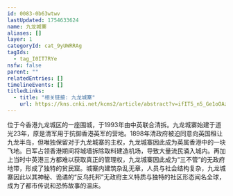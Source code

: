 ```yaml
---
id: 0083-0b63wtwv
lastUpdated: 1754633624
name: 九龙城寨
aliases: []
layer: 1
categoryId: cat_9yUWRRAg
tagIds:
  - tag_I0IT7RYe
nsfw: false
parent: ""
relatedEntries: []
timelineEvents: []
titledLinks:
  - title: "相关链接: 九龙城寨"
    url: https://kns.cnki.net/kcms2/article/abstract?v=ifIT5_n5_Ge1oOAzvpWfuhnc1cTH_Yil5xiFNI1O01M5P-jep_bxRgTB5U8G2Mai0IoOxp3g-ZXmPPH728rWfFauy8dvFgprzQ-NOiCdWpJztdU5070GphRhwV8hLaZDHMm7zTU6jmM111hqOacnpJmxLXb2Tp7r07-SCWEW2w4hh-E33cJHy6lGtp4UHt8pCaOOMNoK59U=&uniplatform=NZKPT&language=CHS
---
```


位于今香港九龙城区的一座围城，于1993年由中英联合清拆。九龙城寨始建于道光23年，原是清军用于抗御香港英军的营地。1898年清政府被迫同意向英国租让九龙半岛，但唯独保留对于九龙城寨的主权，九龙城寨因此成为英属香港中的一块飞地。日军占领香港期间将城墙拆除取料建造机场，导致大量流民涌入城内。再加上当时中英港三方都难以获取真正的管理权，九龙城寨因此成为“三不管”的无政府地带，形成了独特的贫民窟。城寨内建筑杂乱无章，人员与社会结构复杂，九龙城寨因此以其神秘、诡谲的“反乌托邦”无政府主义特质与独特的社区形态闻名全球，成为了都市传说和恐怖故事的温床。